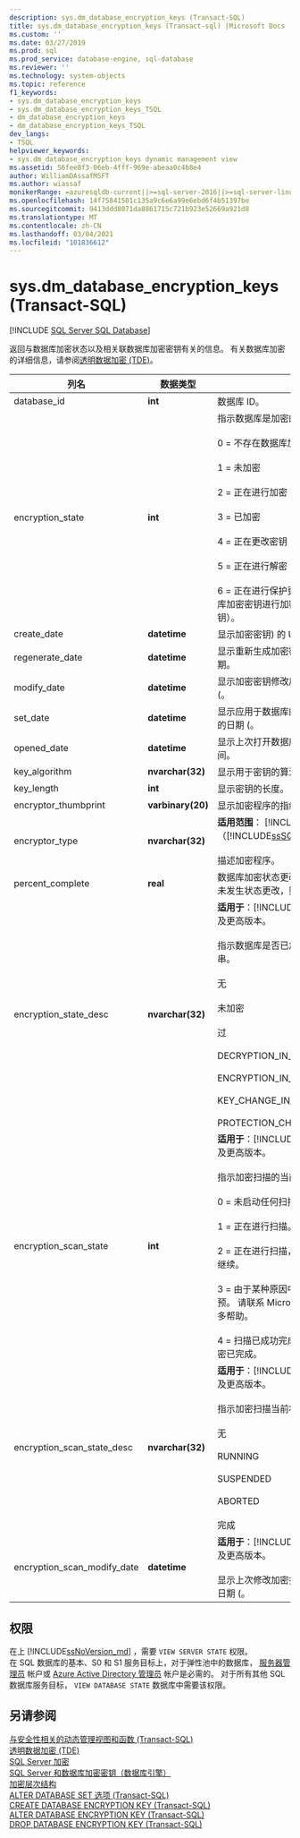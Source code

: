 ```yaml
---
description: sys.dm_database_encryption_keys (Transact-SQL)
title: sys.dm_database_encryption_keys (Transact-sql) |Microsoft Docs
ms.custom: ''
ms.date: 03/27/2019
ms.prod: sql
ms.prod_service: database-engine, sql-database
ms.reviewer: ''
ms.technology: system-objects
ms.topic: reference
f1_keywords:
- sys.dm_database_encryption_keys
- sys.dm_database_encryption_keys_TSQL
- dm_database_encryption_keys
- dm_database_encryption_keys_TSQL
dev_langs:
- TSQL
helpviewer_keywords:
- sys.dm_database_encryption_keys dynamic management view
ms.assetid: 56fee8f3-06eb-4fff-969e-abeaa0c4b8e4
author: WilliamDAssafMSFT
ms.author: wiassaf
monikerRange: =azuresqldb-current||>=sql-server-2016||>=sql-server-linux-2017||=azuresqldb-mi-current
ms.openlocfilehash: 14f75841501c135a9c6e6a99e6ebd6f4b51397be
ms.sourcegitcommit: 9413ddd8071da8861715c721b923e52669a921d8
ms.translationtype: MT
ms.contentlocale: zh-CN
ms.lasthandoff: 03/04/2021
ms.locfileid: "101836612"
---
```

# <a name="sysdm_database_encryption_keys-transact-sql"></a>sys.dm_database_encryption_keys (Transact-SQL)
[!INCLUDE [SQL Server SQL Database](../../includes/applies-to-version/sql-asdb.md)]

  返回与数据库加密状态以及相关联数据库加密密钥有关的信息。 有关数据库加密的详细信息，请参阅[透明数据加密 (TDE)](../../relational-databases/security/encryption/transparent-data-encryption.md)。  
 
|列名|数据类型|说明|  
|-----------------|---------------|-----------------|  
|database_id|**int**|数据库 ID。|  
|encryption_state|**int**|指示数据库是加密的还是未加密的。<br /><br /> 0 = 不存在数据库加密密钥，未加密<br /><br /> 1 = 未加密<br /><br /> 2 = 正在进行加密<br /><br /> 3 = 已加密<br /><br /> 4 = 正在更改密钥<br /><br /> 5 = 正在进行解密<br /><br /> 6 = 正在进行保护更改（正在更改对数据库加密密钥进行加密的证书或非对称密钥）。|  
|create_date|**datetime**|显示加密密钥) 的 UTC (日期。|  
|regenerate_date|**datetime**|显示重新生成加密密钥)  (UTC 格式的日期。|  
|modify_date|**datetime**|显示加密密钥修改后) UTC 格式的日期 (。|  
|set_date|**datetime**|显示应用于数据库的加密密钥) UTC 格式的日期 (。|  
|opened_date|**datetime**|显示上次打开数据库密钥)  (UTC 格式的时间。|  
|key_algorithm|**nvarchar(32)**|显示用于密钥的算法。|  
|key_length|**int**|显示密钥的长度。|  
|encryptor_thumbprint|**varbinary(20)**|显示加密程序的指纹。|  
|encryptor_type|**nvarchar(32)**|**适用范围**： [!INCLUDE[ssNoVersion](../../includes/ssnoversion-md.md)] （[!INCLUDE[ssSQL11](../../includes/sssql11-md.md)] 到 [当前版本](/troubleshoot/sql/general/determine-version-edition-update-level)）。<br /><br /> 描述加密程序。|  
|percent_complete|**real**|数据库加密状态更改的完成百分比。 如果未发生状态更改，则为 0。|
|encryption_state_desc|**nvarchar(32)**|**适用于**：[!INCLUDE[sql-server-2019](../../includes/sssql19-md.md)] 及更高版本。<br><br> 指示数据库是否已加密或未加密的字符串。<br><br>无<br><br>未加密<br><br>过<br><br>DECRYPTION_IN_PROGRESS<br><br>ENCRYPTION_IN_PROGRESS<br><br>KEY_CHANGE_IN_PROGRESS<br><br>PROTECTION_CHANGE_IN_PROGRESS|
|encryption_scan_state|**int**|**适用于**：[!INCLUDE[sql-server-2019](../../includes/sssql19-md.md)] 及更高版本。<br><br>指示加密扫描的当前状态。 <br><br>0 = 未启动任何扫描，TDE 未启用<br><br>1 = 正在进行扫描。<br><br>2 = 正在进行扫描，但已挂起，用户可以继续。<br><br>3 = 由于某种原因中止扫描，需要手动干预。 请联系 Microsoft 支持部门以获得更多帮助。<br><br>4 = 扫描已成功完成，TDE 已启用并且加密已完成。|
|encryption_scan_state_desc|**nvarchar(32)**|**适用于**：[!INCLUDE[sql-server-2019](../../includes/sssql19-md.md)] 及更高版本。<br><br>指示加密扫描当前状态的字符串。<br><br> 无<br><br>RUNNING<br><br>SUSPENDED<br><br>ABORTED<br><br>完成|
|encryption_scan_modify_date|**datetime**|**适用于**：[!INCLUDE[sql-server-2019](../../includes/sssql19-md.md)] 及更高版本。<br><br> 显示上次修改加密扫描状态) UTC 格式的日期 (。|
  
## <a name="permissions"></a>权限

在上 [!INCLUDE[ssNoVersion_md](../../includes/ssnoversion-md.md)] ，需要 `VIEW SERVER STATE` 权限。   
在 SQL 数据库的基本、S0 和 S1 服务目标上，对于弹性池中的数据库， [服务器管理员](/azure/azure-sql/database/logins-create-manage#existing-logins-and-user-accounts-after-creating-a-new-database) 帐户或 [Azure Active Directory 管理员](/azure/azure-sql/database/authentication-aad-overview#administrator-structure) 帐户是必需的。 对于所有其他 SQL 数据库服务目标， `VIEW DATABASE STATE` 数据库中需要该权限。   

## <a name="see-also"></a>另请参阅  

 [与安全性相关的动态管理视图和函数 (Transact-SQL)](../../relational-databases/system-dynamic-management-views/security-related-dynamic-management-views-and-functions-transact-sql.md)   
 [透明数据加密 (TDE)](../../relational-databases/security/encryption/transparent-data-encryption.md)   
 [SQL Server 加密](../../relational-databases/security/encryption/sql-server-encryption.md)   
 [SQL Server 和数据库加密密钥（数据库引擎）](../../relational-databases/security/encryption/sql-server-and-database-encryption-keys-database-engine.md)   
 [加密层次结构](../../relational-databases/security/encryption/encryption-hierarchy.md)   
 [ALTER DATABASE SET 选项 (Transact-SQL)](../../t-sql/statements/alter-database-transact-sql-set-options.md)   
 [CREATE DATABASE ENCRYPTION KEY (Transact-SQL)](../../t-sql/statements/create-database-encryption-key-transact-sql.md)   
 [ALTER DATABASE ENCRYPTION KEY (Transact-SQL)](../../t-sql/statements/alter-database-encryption-key-transact-sql.md)   
 [DROP DATABASE ENCRYPTION KEY (Transact-SQL)](../../t-sql/statements/drop-database-encryption-key-transact-sql.md)  
